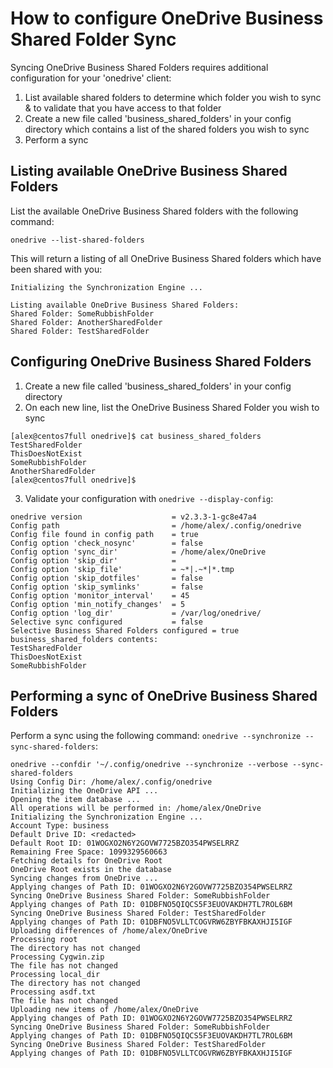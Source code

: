 # How to configure OneDrive Business Shared Folder Sync
Syncing OneDrive Business Shared Folders requires additional configuration for your 'onedrive' client:
1.  List available shared folders to determine which folder you wish to sync & to validate that you have access to that folder
2.  Create a new file called 'business_shared_folders' in your config directory which contains a list of the shared folders you wish to sync
3.  Perform a sync

## Listing available OneDrive Business Shared Folders
List the available OneDrive Business Shared folders with the following command:
```text
onedrive --list-shared-folders
```
   This will return a listing of all OneDrive Business Shared folders which have been shared with you:
```text
Initializing the Synchronization Engine ...

Listing available OneDrive Business Shared Folders:
Shared Folder: SomeRubbishFolder
Shared Folder: AnotherSharedFolder
Shared Folder: TestSharedFolder

```

## Configuring OneDrive Business Shared Folders
1.  Create a new file called 'business_shared_folders' in your config directory
2.  On each new line, list the OneDrive Business Shared Folder you wish to sync
```text
[alex@centos7full onedrive]$ cat business_shared_folders 
TestSharedFolder
ThisDoesNotExist
SomeRubbishFolder
AnotherSharedFolder
[alex@centos7full onedrive]$ 
```
3.  Validate your configuration with `onedrive --display-config`:
```text
onedrive version                    = v2.3.3-1-gc8e47a4
Config path                         = /home/alex/.config/onedrive
Config file found in config path    = true
Config option 'check_nosync'        = false
Config option 'sync_dir'            = /home/alex/OneDrive
Config option 'skip_dir'            = 
Config option 'skip_file'           = ~*|.~*|*.tmp
Config option 'skip_dotfiles'       = false
Config option 'skip_symlinks'       = false
Config option 'monitor_interval'    = 45
Config option 'min_notify_changes'  = 5
Config option 'log_dir'             = /var/log/onedrive/
Selective sync configured           = false
Selective Business Shared Folders configured = true
business_shared_folders contents:
TestSharedFolder
ThisDoesNotExist
SomeRubbishFolder
```

## Performing a sync of OneDrive Business Shared Folders
Perform a sync using the following command: `onedrive --synchronize --sync-shared-folders`:
```text
onedrive --confdir '~/.config/onedrive --synchronize --verbose --sync-shared-folders
Using Config Dir: /home/alex/.config/onedrive
Initializing the OneDrive API ...
Opening the item database ...
All operations will be performed in: /home/alex/OneDrive
Initializing the Synchronization Engine ...
Account Type: business
Default Drive ID: <redacted>
Default Root ID: 01WOGXO2N6Y2GOVW7725BZO354PWSELRRZ
Remaining Free Space: 1099329560663
Fetching details for OneDrive Root
OneDrive Root exists in the database
Syncing changes from OneDrive ...
Applying changes of Path ID: 01WOGXO2N6Y2GOVW7725BZO354PWSELRRZ
Syncing OneDrive Business Shared Folder: SomeRubbishFolder
Applying changes of Path ID: 01DBFNO5QIQCS5F3EUOVAKDH7TL7ROL6BM
Syncing OneDrive Business Shared Folder: TestSharedFolder
Applying changes of Path ID: 01DBFNO5VLLTCOGVRW6ZBYFBKAXHJI5IGF
Uploading differences of /home/alex/OneDrive
Processing root
The directory has not changed
Processing Cygwin.zip
The file has not changed
Processing local_dir
The directory has not changed
Processing asdf.txt
The file has not changed
Uploading new items of /home/alex/OneDrive
Applying changes of Path ID: 01WOGXO2N6Y2GOVW7725BZO354PWSELRRZ
Syncing OneDrive Business Shared Folder: SomeRubbishFolder
Applying changes of Path ID: 01DBFNO5QIQCS5F3EUOVAKDH7TL7ROL6BM
Syncing OneDrive Business Shared Folder: TestSharedFolder
Applying changes of Path ID: 01DBFNO5VLLTCOGVRW6ZBYFBKAXHJI5IGF
```




